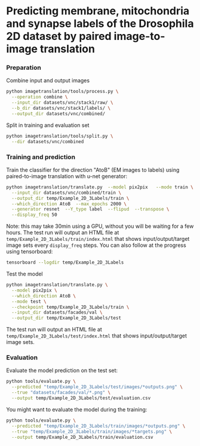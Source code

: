 # Predicting membrane, mitochondria and synapse labels of the Drosophila 2D dataset by paired image-to-image translation

### Preparation

Combine input and output images
```bash
python imagetranslation/tools/process.py \
  --operation combine \
  --input_dir datasets/vnc/stack1/raw/ \
  --b_dir datasets/vnc/stack1/labels/ \
  --output_dir datasets/vnc/combined/
```
Split in training and evaluation set
```bash
python imagetranslation/tools/split.py \
  --dir datasets/vnc/combined
```

### Training and prediction

Train the classifier for the direction "AtoB" (EM images to labels) using paired-to-image translation with u-net generator:
```bash
python imagetranslation/translate.py  --model pix2pix   --mode train \
  --input_dir datasets/vnc/combined/train \
  --output_dir temp/Example_2D_3Labels/train \
  --which_direction AtoB  --max_epochs 2000 \
  --generator resnet  --Y_type label  --flipud  --transpose \
  --display_freq 50
```
Note: this may take 30min using a GPU, without you will be waiting for a few hours.
The test run will output an HTML file at `temp/Example_2D_3Labels/train/index.html` that shows input/output/target image sets every `display_freq` steps.
You can also follow at the progress using tensorboard:
```bash
tensorboard --logdir temp/Example_2D_3Labels
```

Test the model
```bash
python imagetranslation/translate.py \
  --model pix2pix \
  --which_direction AtoB \
  --mode test \
  --checkpoint temp/Example_2D_3Labels/train \
  --input_dir datasets/facades/val \
  --output_dir temp/Example_2D_3Labels/test 
```
The test run will output an HTML file at `temp/Example_2D_3Labels/test/index.html` that shows input/output/target image sets.


### Evaluation

Evaluate the model prediction on the test set:

```bash
python tools/evaluate.py \
  --predicted "temp/Example_2D_3Labels/test/images/*outputs.png" \
  --true "datasets/facades/val/*.png" \
  --output temp/Example_2D_3Labels/test/evaluation.csv
```

You might want to evaluate the model during the training:
```bash
python tools/evaluate.py \
  --predicted "temp/Example_2D_3Labels/train/images/*outputs.png" \
  --true "temp/Example_2D_3Labels/train/images/*targets.png" \
  --output temp/Example_2D_3Labels/train/evaluation.csv
```

